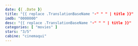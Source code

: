```yaml
---
date: {{ .Date }}
title: "{{ replace .TranslationBaseName "-" " " | title }}"
imdb: "0000000"
desc: "{{ replace .TranslationBaseName "-" " " | title }}"
categories: [ "movies" ]
stars: "3/5"
cabine: "cinemaqui"
---
```

